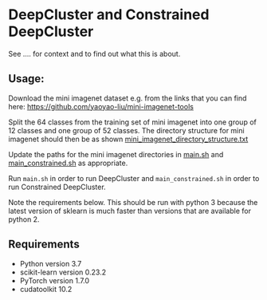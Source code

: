 # DeepCluster and Constrained DeepCluster

See .... for context and to find out what this is about.

## Usage:

Download the mini imagenet dataset e.g. from the links that you can find here:
https://github.com/yaoyao-liu/mini-imagenet-tools

Split the 64 classes from the training set of mini imagenet into one group of 12 classes and one group of 52 classes. The directory structure for mini imagenet should then be as shown [mini_imagenet_directory_structure.txt](mini_imagenet_directory_structure.txt)

Update the paths for the mini imagenet directories in [main.sh](main.sh) and [main_constrained.sh](main_constrained_dc.sh) as appropriate. 

Run `main.sh` in order to run DeepCluster and `main_constrained.sh` in order to run Constrained DeepCluster.

Note the requirements below. This should be run with python 3 because the latest version of sklearn is much faster than versions that are available for python 2.

## Requirements

- Python version 3.7
- scikit-learn version 0.23.2
- PyTorch version 1.7.0
- cudatoolkit 10.2
